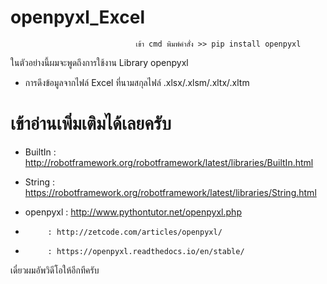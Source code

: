 # openpyxl_Excel
                                เข้า cmd พิมพ์คำสั่ง >> pip install openpyxl   

ในตัวอย่างนี้ผมจะพูดถึงการใช้งาน Library openpyxl
* การดึงข้อมูลจากไฟล์ Excel ที่นามสกุลไฟล์ .xlsx/.xlsm/.xltx/.xltm 

# เข้าอ่านเพิ่มเติมได้เลยครับ

* BuiltIn : http://robotframework.org/robotframework/latest/libraries/BuiltIn.html

* String : https://robotframework.org/robotframework/latest/libraries/String.html

* openpyxl : http://www.pythontutor.net/openpyxl.php
*          : http://zetcode.com/articles/openpyxl/
*          : https://openpyxl.readthedocs.io/en/stable/

เดี๋ยวผมอัพวิดีโอให้อีกทีครับ
